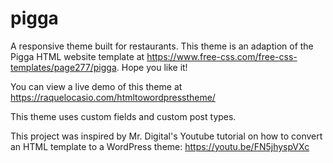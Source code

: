 # pigga
A responsive theme built for restaurants. This theme is an adaption of the Pigga HTML website template at https://www.free-css.com/free-css-templates/page277/pigga. Hope you like it!

You can view a live demo of this theme at https://raquelocasio.com/htmltowordpresstheme/

This theme uses custom fields and custom post types.

This project was inspired by Mr. Digital's Youtube tutorial on how to convert an HTML template to a WordPress theme: https://youtu.be/FN5jhyspVXc

